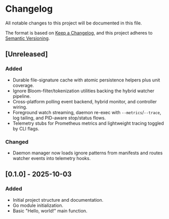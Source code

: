 # Changelog

All notable changes to this project will be documented in this file.

The format is based on [Keep a Changelog](https://keepachangelog.com/en/1.0.0/),
and this project adheres to [Semantic Versioning](https://semver.org/spec/v2.0.0.html).

## [Unreleased]

### Added

- Durable file-signature cache with atomic persistence helpers plus unit coverage.
- Ignore Bloom-filter/tokenization utilities backing the hybrid watcher pipeline.
- Cross-platform polling event backend, hybrid monitor, and controller wiring.
- Foreground watch streaming, daemon re-exec with `--metrics`/`--trace`, log tailing, and PID-aware stop/status flows.
- Telemetry stubs for Prometheus metrics and lightweight tracing toggled by CLI flags.

### Changed

- Daemon manager now loads ignore patterns from manifests and routes watcher events into telemetry hooks.

## [0.1.0] - 2025-10-03

### Added

- Initial project structure and documentation.
- Go module initialization.
- Basic "Hello, world!" main function.

